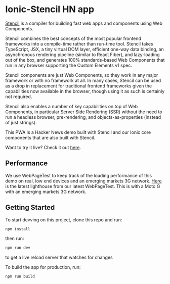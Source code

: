 # Ionic-Stencil HN app

[Stencil](https://github.com/ionic-team/stencil) is a compiler for building fast web apps and components using Web Components.

Stencil combines the best concepts of the most popular frontend frameworks into a compile-time rather than run-time tool.  Stencil takes TypeScript, JSX, a tiny virtual DOM layer, efficient one-way data binding, an asynchronous rendering pipeline (similar to React Fiber), and lazy-loading out of the box, and generates 100% standards-based Web Components that run in any browser supporting the Custom Elements v1 spec.

Stencil components are just Web Components, so they work in any major framework or with no framework at all. In many cases, Stencil can be used as a drop in replacement for traditional frontend frameworks given the capabilities now available in the browser, though using it as such is certainly not required.

Stencil also enables a number of key capabilities on top of Web Components, in particular Server Side Rendering (SSR) without the need to run a headless browser, pre-rendering, and objects-as-properties (instead of just strings).

This PWA is a Hacker News demo built with Stencil and our Ionic core components that are also built with Stencil.

Want to try it live? Check it out [here](https://corehacker-10883.firebaseapp.com/).

## Performance
We use WebPageTest to keep track of the loading performance of this demo on real, low end devices and an emerging markets 3G network. [Here](https://www.webpagetest.org/lighthouse.php?test=170623_YE_1C1R&run=2) is the latest lighthouse from our latest WebPageTest. This is with a Moto G with an emerging markets 3G network.

## Getting Started

To start devving on this project, clone this repo and run:

```bash
npm install
```

then run:

```bash
npm run dev
```
 to get a live reload server that watches for changes
 

To build the app for production, run:

```bash
npm run build
```

